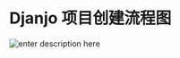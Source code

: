 # Djanjo 项目创建流程图

![enter description here][1]


  [1]: ./images/03-%E5%88%9B%E5%BB%BA%E9%A1%B9%E7%9B%AE.jpg "Django项目创建"